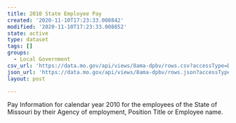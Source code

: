```yaml
---
title: 2010 State Employee Pay
created: '2020-11-10T17:23:33.008842'
modified: '2020-11-10T17:23:33.008852'
state: active
type: dataset
tags: []
groups:
  - Local Government
csv_url: 'https://data.mo.gov/api/views/8ama-dpbv/rows.csv?accessType=DOWNLOAD'
json_url: 'https://data.mo.gov/api/views/8ama-dpbv/rows.json?accessType=DOWNLOAD'
layout: post

---
```

Pay Information for calendar year 2010 for the employees of the State of Missouri by their Agency of employment, Position Title or Employee name.
